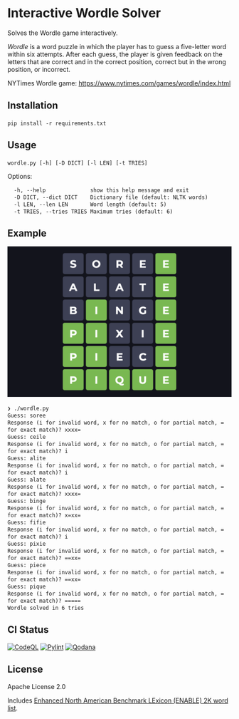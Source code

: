 # Interactive Wordle Solver

Solves the Wordle game interactively. 

_Wordle_ is a word puzzle in which the player has to guess a five-letter word within six attempts. After each guess, the player is given feedback on the letters that are correct and in the correct position, correct but in the wrong position, or incorrect.

NYTimes Wordle game: https://www.nytimes.com/games/wordle/index.html

## Installation
`pip install -r requirements.txt`

## Usage

`wordle.py [-h] [-D DICT] [-l LEN] [-t TRIES]`

Options:
```
  -h, --help              show this help message and exit
  -D DICT, --dict DICT    Dictionary file (default: NLTK words)
  -l LEN, --len LEN       Word length (default: 5)
  -t TRIES, --tries TRIES Maximum tries (default: 6)
```

## Example
![Example Wordle game](./wordlegame.png)
```
❯ ./wordle.py
Guess: soree
Response (i for invalid word, x for no match, o for partial match, = for exact match)? xxxx=
Guess: ceile
Response (i for invalid word, x for no match, o for partial match, = for exact match)? i
Guess: alite
Response (i for invalid word, x for no match, o for partial match, = for exact match)? i
Guess: alate
Response (i for invalid word, x for no match, o for partial match, = for exact match)? xxxx=
Guess: binge
Response (i for invalid word, x for no match, o for partial match, = for exact match)? x=xx=
Guess: fifie
Response (i for invalid word, x for no match, o for partial match, = for exact match)? i
Guess: pixie
Response (i for invalid word, x for no match, o for partial match, = for exact match)? ==xx=
Guess: piece
Response (i for invalid word, x for no match, o for partial match, = for exact match)? ==xx=
Guess: pique
Response (i for invalid word, x for no match, o for partial match, = for exact match)? =====
Wordle solved in 6 tries
```

## CI Status
[![CodeQL](https://github.com/arunkv/wordle/actions/workflows/codeql.yml/badge.svg)](https://github.com/arunkv/wordle/actions/workflows/codeql.yml) [![Pylint](https://github.com/arunkv/wordle/actions/workflows/pylint.yml/badge.svg)](https://github.com/arunkv/wordle/actions/workflows/pylint.yml) [![Qodana](https://github.com/arunkv/wordle/actions/workflows/qodana_code_quality.yml/badge.svg)](https://github.com/arunkv/wordle/actions/workflows/qodana_code_quality.yml)

## License

Apache License 2.0

Includes [Enhanced North American Benchmark LExicon (ENABLE) 2K word list](http://wiki.puzzlers.org/dokuwiki/doku.php?id=solving:wordlists:about:enable_readme).
